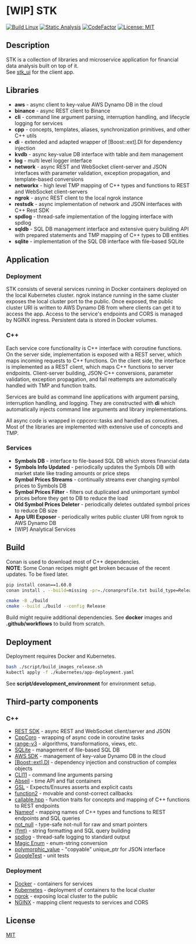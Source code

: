 # \[WIP\] STK

[![Build Linux](https://github.com/qoala101/stk/actions/workflows/build-linux.yml/badge.svg)](https://github.com/qoala101/stk/actions/workflows/build-linux.yml)
[![Static Analysis](https://github.com/qoala101/stk/actions/workflows/static-analysis.yml/badge.svg)](https://github.com/qoala101/stk/actions/workflows/static-analysis.yml)
[![CodeFactor](https://www.codefactor.io/repository/github/qoala101/stk/badge)](https://www.codefactor.io/repository/github/qoala101/stk)
[![License: MIT](https://img.shields.io/badge/license-MIT-blue.svg)](https://opensource.org/licenses/MIT)

## Description

STK is a collection of libraries and microservice application for financial data analysis built on top of it.  
See [stk_ui](https://github.com/qoala101/stk_ui) for the client app.

## Libraries

- **aws** - async client to key-value AWS Dynamo DB in the cloud
- **binance** - async REST client to Binance
- **cli** - command line argument parsing, interruption handling, and lifecycle logging for services
- **cpp** - concepts, templates, aliases, synchronization primitives, and other C++ utils
- **di** - extended and adapted wrapper of \[Boost::ext\].DI for dependency injection
- **kvdb** - async key-value DB interface with table and item management
- **log** - multi level logger interface
- **network** - async REST and WebSocket client-server and JSON interfaces with parameter validation, exception propagation, and template-based conversions
- **networkx** - high level TMP mapping of C++ types and functions to REST and WebSocket client-servers
- **ngrok** - async REST client to the local ngrok instance
- **restsdk** - async implementation of network and JSON interfaces with C++ Rest SDK
- **spdlog** - thread-safe implementation of the logging interface with spdlog
- **sqldb** - SQL DB management interface and extensive query building API with prepared statements and TMP mapping of C++ types to DB entities
- **sqlite** - implementation of the SQL DB interface with file-based SQLite

## Application

### Deployment

STK consists of several services running in Docker containers deployed on the local Kubernetes cluster.
ngrok instance running in the same cluster exposes the local cluster port to the public.
Once exposed, the public cluster URI is written to AWS Dynamo DB from where clients can get it to access the app.
Access to the service's endpoints and CORS is managed by NGINX ingress.
Persistent data is stored in Docker volumes.

### C++

Each service core functionality is C++ interface with coroutine functions.
On the server side, implementation is exposed with a REST server, which maps incoming requests to C++ functions.
On the client side, the interface is implemented as a REST client, which maps C++ functions to server endpoints.
Client-server building, JSON-C++ conversions, parameter validation, exception propagation, and fail reattempts are automatically handled with TMP and function traits.

Services are build as command line applications with argument parsing, interruption handling, and logging.
They are constructed with **di** which automatically injects command line arguments and library implementations.

All async code is wrapped in cppcoro::tasks and handled as coroutines.
Most of the libraries are implemented with extensive use of concepts and TMP.

### Services

- **Symbols DB** - interface to file-based SQL DB which stores financial data
- **Symbols Info Updated** - periodically updates the Symbols DB with market state like trading amounts or price steps
- **Symbol Prices Streams** - continually streams ever changing symbol prices to Symbols DB
- **Symbol Prices Filter** - filters out duplicated and unimportant symbol prices before they get to DB to reduce the load
- **Old Symbol Prices Deleter** - periodically deletes outdated symbol prices to reduce DB size
- **App URI Exposer** - periodically writes public cluster URI from ngrok to AWS Dynamo DB
- \[WIP\] Analytical Services

## Build

Conan is used to download most of C++ dependencies.  
**NOTE**: Some Conan recipes might get broken because of the recent updates. To be fixed later.

```sh
pip install conan==1.60.0
conan install . --build=missing -pr=./conanprofile.txt build_type=Release -if ./build

cmake -B ./build
cmake --build ./build --config Release
```

Build might require additional dependencies. See **docker** images and **.github/workflows** to build from scratch.

## Deployment

Deployment requires Docker and Kubernetes.

```sh
bash ./script/build_images_release.sh
kubectl apply -f ./kubernetes/app-deployment.yaml
```

See **script/development_environment** for environment setup.

## Third-party components

### C++

- [REST SDK](https://github.com/microsoft/cpprestsdk) - async REST and WebSocket client/server and JSON
- [CppCoro](https://github.com/lewissbaker/cppcoro) - wrapping of async code in coroutine tasks
- [range-v3](https://github.com/ericniebler/range-v3) - algorithms, transformations, views, etc.
- [SQLite](https://github.com/sqlite/sqlite) - management of file-based SQL DB
- [AWS SDK](https://github.com/aws/aws-sdk-cpp) - management of key-value Dynamo DB in the cloud
- [[Boost::ext].DI](https://github.com/boost-ext/di) - dependency injection and construction of complex objects
- [CLI11](https://github.com/CLIUtils/CLI11) - command line arguments parsing
- [Abseil](https://github.com/abseil/abseil-cpp) - time API and flat containers
- [GSL](https://github.com/microsoft/GSL) - Expects/Ensures asserts and explicit casts
- [function2](https://github.com/Naios/function2) - movable and const-correct callbacks
- [callable.hpp](https://github.com/sth/callable.hpp) - function traits for concepts and mapping of C++ functions to REST endpoints
- [Nameof](https://github.com/Neargye/nameof) - mapping names of C++ types and functions to REST endpoints and SQL queries
- [not_null](https://github.com/bitwizeshift/not_null) - type-safe not-null for raw and smart pointers
- [{fmt}](https://github.com/fmtlib/fmt) - string formatting and SQL query building
- [spdlog](https://github.com/gabime/spdlog) - thread-safe logging to standard output
- [Magic Enum](https://github.com/Neargye/magic_enum) - enum-string conversion
- [polymorphic_value](https://github.com/jbcoe/polymorphic_value) - "copyable" unique_ptr for JSON interface
- [GoogleTest](https://github.com/google/googletest) - unit tests

### Deployment

- [Docker](https://www.docker.com/) - containers for services
- [Kubernetes](https://kubernetes.io/) - deployment of containers to the local cluster
- [ngrok](https://ngrok.com/) - exposing local cluster to the public
- [NGINX](https://www.nginx.com/) - mapping client requests to services and CORS

## License

[MIT](https://opensource.org/license/mit/)

